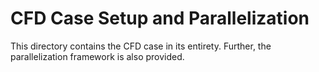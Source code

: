 # CFD Case Setup and Parallelization 

<p> This directory contains the CFD case in its entirety. Further, the parallelization framework is also provided.</p>
